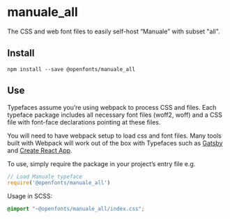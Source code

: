 
# manuale_all

The CSS and web font files to easily self-host “Manuale” with subset "all".

## Install

`npm install --save @openfonts/manuale_all`

## Use

Typefaces assume you’re using webpack to process CSS and files. Each typeface
package includes all necessary font files (woff2, woff) and a CSS file with
font-face declarations pointing at these files.

You will need to have webpack setup to load css and font files. Many tools built
with Webpack will work out of the box with Typefaces such as [Gatsby](https://github.com/gatsbyjs/gatsby)
and [Create React App](https://github.com/facebookincubator/create-react-app).

To use, simply require the package in your project’s entry file e.g.

```javascript
// Load Manuale typeface
require('@openfonts/manuale_all')
```

Usage in SCSS:
```scss
@import "~@openfonts/manuale_all/index.css";
```
